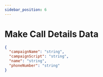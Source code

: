 ```yaml
---
sidebar_position: 6
---
```

# Make Call Details Data


```json
{
  "campaignName": "string",
  "campaignScript": "string",
  "name": "string",
  "phoneNumber": "string"
}
```